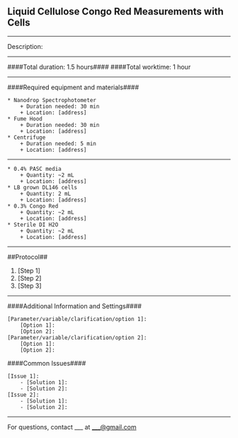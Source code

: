 Liquid Cellulose Congo Red Measurements with Cells
--------------------------------------------------
- - - - - - - - - - - - - - - - - - - - - - - - - - - - - - - - - - - - - - - - - - - -
Description:

- - - - - - - - - - - - - - - - - - - - - - - - - - - - - - - - - - - - - - - - - - - -
####Total duration: 1.5 hours####
####Total worktime: 1 hour
- - - - - - - - - - - - - - - - - - - - - - - - - - - - - - - - - - - - - - - - - - - -

####Required equipment and materials####


    * Nanodrop Spectrophotometer
        + Duration needed: 30 min
        + Location: [address]
    * Fume Hood
        + Duration needed: 30 min
        + Location: [address]
    * Centrifuge
        + Duration needed: 5 min
        + Location: [address]

------

    * 0.4% PASC media
        + Quantity: ~2 mL
        + Location: [address]
    * LB grown DL146 cells
        + Quantity: 2 mL
        + Location: [address]
    * 0.3% Congo Red
        + Quantity: ~2 mL
        + Location: [address]
    * Sterile DI H2O
        + Quantity: ~2 mL
        + Location: [address]
        
- - - - - - - - - - - - - - - - - - - - - - - - - - - - - - - - - - - - - - - - - - - - 

##Protocol##

1. [Step 1]
2. [Step 2]
3. [Step 3]



- - - - - - - - - - - - - - - - - - - - - - - - - - - - - - - - - - - - - - - - - - - - 
    
    
####Additional Information and Settings####

    [Parameter/variable/clarification/option 1]:
        [Option 1]:
        [Option 2]:
    [Parameter/variable/clarification/option 2]:
        [Option 1]:
        [Option 2]:


####Common Issues####

    [Issue 1]:
        - [Solution 1]:
        - [Solution 2]:
    [Issue 2]:
        - [Solution 1]:
        - [Solution 2]:
- - - - - - - - - - - - - - - - - - - - - - - - - - - - - - - - - - - - - - - - - - - - 
       
For questions, contact ___ at ___@gmail.com    
